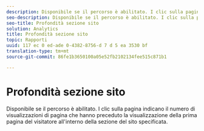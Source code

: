 ```yaml
---
description: Disponibile se il percorso è abilitato. I clic sulla pagina indicano il numero di visualizzazioni di pagina che hanno preceduto la visualizzazione della prima pagina del visitatore all'interno della sezione del sito specificata.
seo-description: Disponibile se il percorso è abilitato. I clic sulla pagina indicano il numero di visualizzazioni di pagina che hanno preceduto la visualizzazione della prima pagina del visitatore all'interno della sezione del sito specificata.
seo-title: Profondità sezione sito
solution: Analytics
title: Profondità sezione sito
topic: Rapporti
uuid: 117 ec 0 ed-ade 0-4382-8756-d 7 d 5 ea 3530 bf
translation-type: tm+mt
source-git-commit: 86fe1b3650100a05e52fb2102134fee515c871b1

---
```



# Profondità sezione sito

Disponibile se il percorso è abilitato. I clic sulla pagina indicano il numero di visualizzazioni di pagina che hanno preceduto la visualizzazione della prima pagina del visitatore all'interno della sezione del sito specificata.

